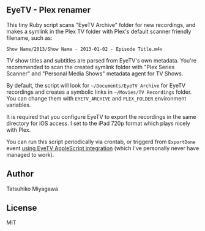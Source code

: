 ## EyeTV - Plex renamer

This tiny Ruby script scans "EyeTV Archive" folder for new recordings, and makes a symlink in the Plex TV folder with Plex's default scanner friendly filename, such as:

    Show Name/2013/Show Name - 2013-01-02 - Episode Title.m4v

TV show titles and subtitles are parsed from EyeTV's own metadata. You're recommended to scan the created symlink folder with "Plex Series Scanner" and "Personal Media Shows" metadata agent for TV Shows.

By default, the script will look for `~/Documents/EyeTV Archive` for EyeTV recordings and creates a symbolic links in `~/Movies/TV Recordings` folder. You can change them with `EYETV_ARCHIVE` and `PLEX_FOLDER` environment variables.

It is required that you configure EyeTV to export the recordings in the same directory for iOS access. I set to the iPad 720p format which plays nicely with Plex.

You can run this script periodically via crontab, or triggerd from `ExportDone` event [using EyeTV AppleScript integration](http://support.elgato.com/index.php?_m=knowledgebase&_a=viewarticle&kbarticleid=2727) (which I've personally never have managed to work).

## Author

Tatsuhiko Miyagawa

## License

MIT



